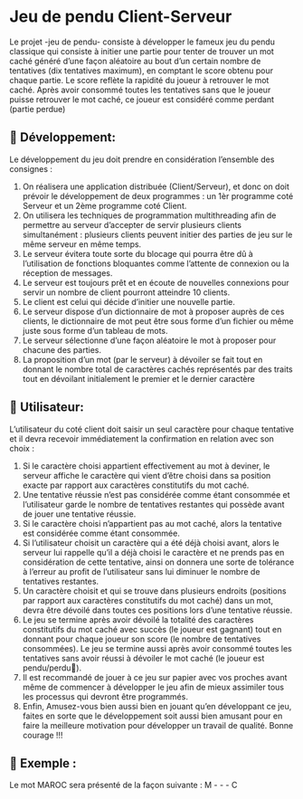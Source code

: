 # Jeu de pendu Client-Serveur

Le projet -jeu de pendu- consiste à développer le fameux jeu du pendu classique qui consiste à initier une partie pour tenter de trouver un mot caché généré d’une façon aléatoire au bout d’un certain nombre de tentatives (dix tentatives maximum), en comptant le score obtenu pour chaque partie. Le score reflète la rapidité du joueur à retrouver le mot caché. Après avoir consommé toutes les tentatives sans que le joueur puisse retrouver le mot caché, ce joueur est considéré comme perdant (partie perdue)

## :pushpin: Développement: 
Le développement du jeu doit prendre en considération l’ensemble des consignes :
1. On réalisera une application distribuée (Client/Serveur), et donc on doit prévoir le développement de deux programmes : un 1èr programme coté Serveur et un 2ème programme coté Client.  
2. On utilisera les techniques de programmation multithreading afin de permettre au serveur d’accepter de servir plusieurs clients simultanément : plusieurs clients peuvent initier des parties de jeu sur le même serveur en même temps.
3. Le serveur évitera toute sorte du blocage qui pourra être dû à l’utilisation de fonctions bloquantes comme l’attente de connexion ou la réception de messages.
4. Le serveur est toujours prêt et en écoute de nouvelles connexions pour servir un nombre de client pourront atteindre 10 clients.
5. Le client est celui qui décide d’initier une nouvelle partie.
6. Le serveur dispose d’un dictionnaire de mot à proposer auprès de ces clients, le dictionnaire de mot peut être sous forme d’un fichier ou même juste sous forme d’un tableau de mots.
7. Le serveur sélectionne d’une façon aléatoire le mot à proposer pour chacune des parties.
8. La proposition d’un mot (par le serveur) à dévoiler se fait tout en donnant le nombre total de caractères cachés représentés par des traits tout en dévoilant initialement le premier et le dernier caractère


## :pushpin: Utilisateur: 
L’utilisateur du coté client doit saisir un seul caractère pour chaque tentative et il devra recevoir immédiatement la confirmation en relation avec son choix :
1. Si le caractère choisi appartient effectivement au mot à deviner, le serveur affiche le caractère qui vient d’être choisi dans sa position exacte par rapport aux caractères constitutifs du mot caché.
2. Une tentative réussie n’est pas considérée comme étant consommée et l’utilisateur garde le nombre de tentatives restantes qui possède avant de jouer une tentative réussie.
3. Si le caractère choisi n’appartient pas au mot caché, alors la tentative est considérée comme étant consommée.
4. Si l’utilisateur choisit un caractère qui a été déjà choisi avant, alors le serveur lui rappelle qu’il a déjà choisi le caractère et ne prends pas en considération de cette tentative, ainsi on donnera une sorte de tolérance à l’erreur au profit de l’utilisateur sans lui diminuer le nombre de tentatives restantes.
5. Un caractère choisit et qui se trouve dans plusieurs endroits (positions par rapport aux caractères constitutifs du mot caché) dans un mot, devra être dévoilé dans toutes ces positions lors d’une tentative réussie.
6. Le jeu se termine après avoir dévoilé la totalité des caractères constitutifs du mot caché avec succès (le joueur est gagnant) tout en donnant pour chaque joueur son score (le nombre de tentatives consommées). Le jeu se termine aussi après  avoir consommé toutes les tentatives sans avoir réussi à dévoiler le mot caché (le joueur est pendu/perdu).
7. Il est recommandé de jouer à ce jeu sur papier avec vos proches avant même de commencer à développer le jeu afin de mieux assimiler tous les processus qui devront être programmés.
8. Enfin, Amusez-vous bien aussi bien en jouant qu’en développant ce jeu, faites en sorte que le développement soit aussi bien amusant pour en faire la meilleure motivation pour développer un travail de qualité. Bonne courage !!!

## :pushpin: Exemple : 
Le mot MAROC sera présenté de la façon suivante : M - - - C
